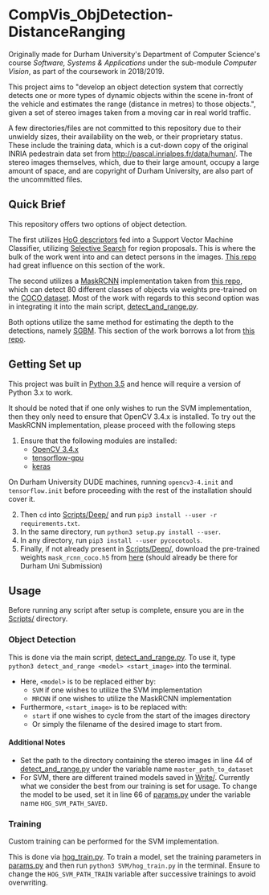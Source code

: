 # CompVis_ObjDetection-DistanceRanging

Originally made for Durham University's Department of Computer Science's course _Software, Systems & Applications_ under the sub-module _Computer Vision_, as part of the coursework in 2018/2019.

This project aims to "develop an object detection system that correctly detects one or more types of dynamic objects within the scene in-front of the vehicle and estimates the range (distance in metres) to those objects.", given a set of stereo images taken from a moving car in real world traffic.

A few directories/files are not committed to this repository due to their unwieldy sizes, their availability on the web, or  their proprietary status. These include the training data, which is a cut-down copy of the original INRIA pedestrain data set from <http://pascal.inrialpes.fr/data/human/>. The stereo images themselves, which, due to their large amount, occupy a large amount of space, and are copyright of Durham University, are also part of the uncommitted files.

## Quick Brief

This repository offers two options of object detection.

The first utilizes [HoG descriptors](https://lear.inrialpes.fr/people/triggs/pubs/Dalal-cvpr05.pdf) fed into a Support Vector Machine Classifier, utilizing [Selective Search](https://koen.me/research/selectivesearch/) for region proposals. This is where the bulk of the work went into and can detect persons in the images. [This repo](https://github.com/tobybreckon/python-bow-hog-object-detection) had great influence on this section of the work.

The second utilizes a [MaskRCNN](https://arxiv.org/abs/1703.06870) implementation taken from [this repo](https://github.com/matterport/Mask_RCNN), which can detect 80 different classes of objects via weights pre-trained on the [COCO dataset](http://cocodataset.org/#home). Most of the work with regards to this second option was in integrating it into the main script, [detect_and_range.py](Scripts/detect_and_range.py).

Both options utilize the same method for estimating the depth to the detections, namely [SGBM](https://ieeexplore.ieee.org/document/4359315). This section of the work borrows a lot from [this repo](https://github.com/tobybreckon/stereo-disparity).

## Getting Set up

This project was built in [Python 3.5](https://www.python.org/downloads/release/python-350/) and hence will require a version of Python 3.x to work.

It should be noted that if one only wishes to run the SVM implementation, then they only need to ensure that OpenCV 3.4.x is installed. To try out the MaskRCNN implementation, please proceed with the following steps

1.  Ensure that the following modules are installed:
    -   [OpenCV 3.4.x](https://opencv.org/opencv-3-4.html)
    -   [tensorflow-gpu](https://www.tensorflow.org/)
    -   [keras](https://keras.io/)

On Durham University DUDE machines, running `opencv3-4.init` and `tensorflow.init` before proceeding with the rest of the installation should cover it.

2.  Then `cd` into [Scripts/Deep/](Scripts/Deep/) and run `pip3 install --user -r requirements.txt`.
3.  In the same directory, run `python3 setup.py install --user`.
4.  In any directory, run `pip3 install --user pycocotools`.
5.  Finally, if not already present in [Scripts/Deep/](Scripts/Deep/), download the pre-trained weights `mask_rcnn_coco.h5` from [here](https://github.com/matterport/Mask_RCNN/releases/download/v2.0/mask_rcnn_coco.h5) (should already be there for Durham Uni Submission)

## Usage

Before running any script after setup is complete, ensure you are in the [Scripts/](Scripts/) directory.

### Object Detection

This is done via the main script, [detect_and_range.py](Scripts/detect_and_range.py). To use it, type `python3 detect_and_range <model> <start_image>` into the terminal.

-   Here, `<model>` is to be replaced either by:
    -   `SVM` if one wishes to utilize the SVM implementation
    -   `MRCNN` if one wishes to utilize the MaskRCNN implementation
-   Furthermore, `<start_image>` is to be replaced with:
    -   `start` if one wishes to cycle from the start of the images directory
    -   Or simply the filename of the desired image to start from.  

#### Additional Notes

-   Set the path to the directory containing the stereo images in line 44 of [detect_and_range.py](Scripts/detect_and_range.py) under the variable name `master_path_to_dataset`
-   For SVM, there are different trained models saved in [Write/](Write/). Currently what we consider the best from our training is set for usage. To change the model to be used, set it in line 66 of [params.py](Scripts/SVM/params.py) under the variable name `HOG_SVM_PATH_SAVED`.

### Training
Custom training can be performed for the SVM implementation.

This is done via [hog_train.py](Scripts/SVM/hog_train.py). To train a model, set the training parameters in [params.py](Scripts/SVM/params.py) and then run `python3 SVM/hog_train.py` in the terminal. Ensure to change the `HOG_SVM_PATH_TRAIN` variable after successive trainings to avoid overwriting.
